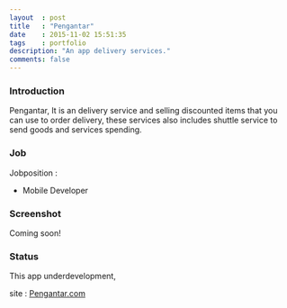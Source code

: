 ```yaml
---
layout	: post
title	: "Pengantar"
date   	: 2015-11-02 15:51:35
tags	: portfolio
description: "An app delivery services."
comments: false
---
```


### Introduction

Pengantar, It is an delivery service and selling discounted items that you can use to order delivery, these services also includes shuttle service to send goods and services spending.


### Job

Jobposition : 

- Mobile Developer


### Screenshot

Coming soon!


### Status

This app underdevelopment,

site : [Pengantar.com](http://pengantar.com)


